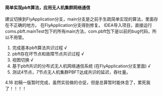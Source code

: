 #### 简单实现pbft算法，应用无人机集群网络通信

建议切换到FlyApplication分支，main分支是之前手生疏简单实现的算法，里面存在不正确的地方。
在FlyApplication分支得到修复。
IDEA导入项目，直接运行coms.pbft.mainTest包下的所有main方法，com.pbft包下是以前的bug代码，所以不用管。
1. 完成基本pbft算法共识过程   √
2. pbft存在坏节点和故障节点共识过程     √
3. 视图切换      √
4. 基于pbft共识的分布式无人机网络通信系统 (在FlyApplication分支里面) √
5. 测试4节点，7节点无人机集群PBFT达成共识的延迟，吞吐量。

4.18 初稿一版暂时完成，虽然实验做的仓促，但是总算暂时能休息了，累死我了！！！！



